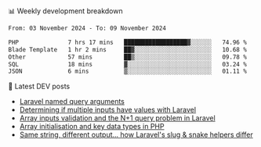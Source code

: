 📊 Weekly development breakdown
<!--START_SECTION:waka-->

```txt
From: 03 November 2024 - To: 09 November 2024

PHP              7 hrs 17 mins   ██████████████████▓░░░░░░   74.96 %
Blade Template   1 hr 2 mins     ██▓░░░░░░░░░░░░░░░░░░░░░░   10.68 %
Other            57 mins         ██▒░░░░░░░░░░░░░░░░░░░░░░   09.78 %
SQL              18 mins         ▓░░░░░░░░░░░░░░░░░░░░░░░░   03.24 %
JSON             6 mins          ▒░░░░░░░░░░░░░░░░░░░░░░░░   01.11 %
```

<!--END_SECTION:waka-->

📕 Latest DEV posts
<!-- BLOG-POST-LIST:START -->
- [Laravel named query arguments](https://dev.to/michaelvickersuk/laravel-named-query-arguments-28kd)
- [Determining if multiple inputs have values with Laravel](https://dev.to/michaelvickersuk/determining-if-multiple-inputs-have-values-with-laravel-km6)
- [Array inputs validation and the N+1 query problem in Laravel](https://dev.to/michaelvickersuk/array-inputs-validation-and-the-n1-query-problem-in-laravel-2agb)
- [Array initialisation and key data types in PHP](https://dev.to/michaelvickersuk/array-initialisation-and-key-data-types-in-php-1e5b)
- [Same string, different output... how Laravel&#39;s slug &amp; snake helpers differ](https://dev.to/michaelvickersuk/same-string-different-output-how-laravels-slug-snake-helpers-differ-1ccj)
<!-- BLOG-POST-LIST:END -->

